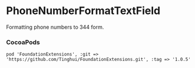 # PhoneNumberFormatTextField
Formatting phone numbers to 344 form.

### CocoaPods
```objc
pod 'FoundationExtensions', :git => 'https://github.com/Tinghui/FoundationExtensions.git', :tag => '1.0.5'
```
